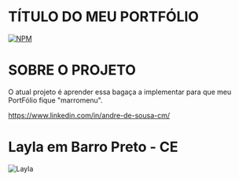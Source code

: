 # TÍTULO DO MEU PORTFÓLIO
[![NPM](https://img.shields.io/npm/l/react)](https://github.com/CarlosAndre1977/Exemplo_Readme/blob/main/LICENSE)

# SOBRE O PROJETO
O atual projeto é aprender essa bagaça a implementar para que meu PortFólio fique "marromenu".

https://www.linkedin.com/in/andre-de-sousa-cm/

# Layla em Barro Preto - CE
![Layla](https://user-images.githubusercontent.com/85024158/191248000-4c5d2a07-49be-43a4-b6bd-2862a9f87cc1.jpg)

